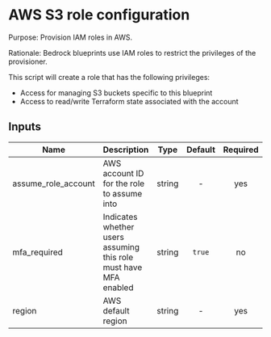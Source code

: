 # AWS S3 role configuration

Purpose: Provision IAM roles in AWS.

Rationale: Bedrock blueprints use IAM roles to restrict the privileges of the provisioner.

This script will create a role that has the following privileges:

* Access for managing S3 buckets specific to this blueprint
* Access to read/write Terraform state associated with the account

## Inputs

| Name | Description | Type | Default | Required |
|------|-------------|:----:|:-----:|:-----:|
| assume\_role\_account | AWS account ID for the role to assume into | string | - | yes |
| mfa\_required | Indicates whether users assuming this role must have MFA enabled | string | `true` | no |
| region | AWS default region | string | - | yes |

